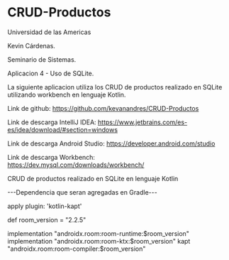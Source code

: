 # CRUD-Productos

Universidad de las Americas

Kevin Cárdenas.

Seminario de Sistemas.

Aplicacion 4 - Uso de SQLite.

La siguiente aplicacion utiliza los CRUD de productos realizado en SQLite utilizando workbench en lenguaje Kotlin. 

Link de github: https://github.com/kevanandres/CRUD-Productos

Link de descarga IntelliJ IDEA: https://www.jetbrains.com/es-es/idea/download/#section=windows

Link de descarga Android Studio: https://developer.android.com/studio

Link de descarga Workbench: https://dev.mysql.com/downloads/workbench/

CRUD de productos realizado en SQLite en lenguaje Kotlin
 
---Dependencia que seran agregadas en Gradle---

apply plugin: 'kotlin-kapt'

def room_version = "2.2.5"

implementation "androidx.room:room-runtime:$room_version"
implementation "androidx.room:room-ktx:$room_version"
kapt "androidx.room:room-compiler:$room_version"
